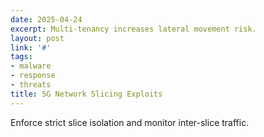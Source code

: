 ```yaml
---
date: 2025-04-24
excerpt: Multi-tenancy increases lateral movement risk.
layout: post
link: '#'
tags:
- malware
- response
- threats
title: 5G Network Slicing Exploits
---
```

Enforce strict slice isolation and monitor inter-slice traffic.
